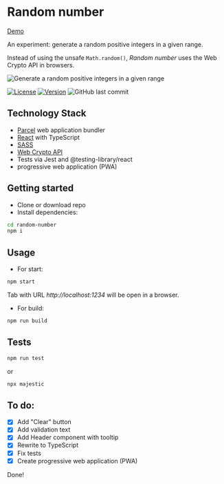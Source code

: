 # Random number

[Demo](https://sw999.github.io/random-number)

An experiment: generate a random positive integers in a given range.

Instead of using the unsafe `Math.random()`, *Random number* uses the Web Crypto API in browsers.

![Generate a random positive integers in a given range](https://user-images.githubusercontent.com/3176886/95495971-d6554400-09a8-11eb-8bf4-70cced9beae0.jpg)

<a href="https://github.com/sw999/random-number/blob/master/LICENSE.md"><img src="https://img.shields.io/github/license/sw999/random-number.svg?style=flat-square" alt="License"></a> <a href="https://github.com/SW999/random-number/tags"><img src="https://img.shields.io/github/v/tag/sw999/random-number.svg?sort=semver&style=flat-square" alt="Version"></a> ![GitHub last commit](https://img.shields.io/github/last-commit/sw999/random-number.svg?style=flat-square)

## Technology Stack
* [Parcel](https://parceljs.org/) web application bundler
* [React](https://reactjs.org/) with TypeScript
* [SASS](https://sass-lang.com/)
* [Web Crypto API](https://developer.mozilla.org/en-US/docs/Web/API/Web_Crypto_API)
* Tests via Jest and @testing-library/react
* progressive web application (PWA)

## Getting started


* Clone or download repo
* Install dependencies:

```sh
cd random-number
npm i
```


## Usage

* For start:
```sh
npm start
```

Tab with URL *http://localhost:1234* will be open in a browser.

* For build:
```sh
npm run build
```
## Tests

```sh
npm run test
```

or

```sh
npx majestic
```

## To do:

- [x] Add "Clear" button
- [x] Add validation text
- [x] Add Header component with tooltip
- [x] Rewrite to TypeScript
- [x] Fix tests
- [x] Create progressive web application (PWA)

Done!
